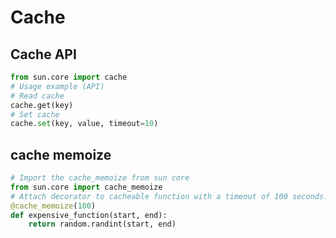 # Cache

## Cache API

```python
from sun.core import cache
# Usage example (API)
# Read cache 
cache.get(key)
# Set cache 
cache.set(key, value, timeout=10)
```

## cache memoize

```python
# Import the cache_memoize from sun core 
from sun.core import cache_memoize
# Attach decorator to cacheable function with a timeout of 100 seconds.
@cache_memoize(100)
def expensive_function(start, end):
    return random.randint(start, end)
```
